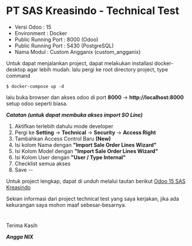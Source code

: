 # PT SAS Kreasindo - Technical Test

- Versi Odoo : 15
- Environment : Docker
- Public Running Port : 8000 (Odoo)
- Public Running Port : 5430 (PostgreSQL)
- Nama Modul : Custom Angganix (custom_angganix)

Untuk dapat menjalankan project, dapat melakukan installasi docker-desktop agar lebih mudah. lalu pergi ke root directory project, type command

`$ docker-compose up -d
`

lalu buka browser dan akses odoo di port **8000** -> **http://localhost:8000**
setup odoo seperti biasa. 

***Catatan (untuk dapat membuka akses import SO Line)***

 1. Aktifkan terlebih dahulu mode developer
 2. Pergi ke **Setting** -> **Technical** -> **Security** -> **Access Right**
 3. Tambahkan Access Control Baru  **(New)**
 4. Isi kolom Nama dengan **"Import Sale Order Lines Wizard"**
 5. Isi Kolom Model dengan **"Import Sale Order Lines Wizard"**
 6. Isi Kolom User dengan **"User / Type Internal"**
 7. Checklist semua akses
 8. Save
--

Untuk project lengkap, dapat di unduh melalui tautan berikut
[Odoo 15 SAS Kreasindo](https://drive.google.com/file/d/120iq1BwR7JdcadA_97oCpEqfyiXi1n7O/view?usp=sharing)


Sekian informasi dari project technical test yang saya kerjakan, jika ada kekurangan saya mohon maaf sebesar-besarnya. 
#
Terima Kasih

***Angga NIX***

